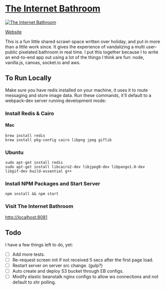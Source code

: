 # [The Internet Bathroom](http://theinternetbathroom.com)

[![The Internet Bathroom](http://qlip-photo-share.s3.amazonaws.com/theinternetbathroom.gif)](http://theinternetbathroom.com)

[Website](http://theinternetbathroom.com)

This is a fun little shared scrawl-space written over holiday, and put in more than a little work since. It gives the experience of vandalizing a multi user-public pixelated bathroom in real time. I put this together because I to write an end-to-end app out using a lot of the things I think are fun: node, vanilla.js, canvas, socket.io and aws.

## To Run Locally

Make sure you have redis installed on your machine, it uses it to route messaging and store image data. Run these commands, it'll default to a webpack-dev server running development mode:

### Install Redis & Cairo

#### Mac

```
brew install redis
brew install pkg-config cairo libpng jpeg giflib
```

### Ubuntu

```
sudo apt-get install redis
sudo apt-get install libcairo2-dev libjpeg8-dev libpango1.0-dev libgif-dev build-essential g++
```

### Install NPM Packages and Start Server

`npm install && npm start`

### Visit The Internet Bathroom
[http://localhost:8081](http://localhost:8081)

## Todo

I have a few things left to do, yet:
- [ ] Add more tests.
- [ ] Re-request screen init if not received 5 secs after the first page load.
- [ ] Restart server on server src change. (gulp?)
- [ ] Auto create and deploy S3 bucket through EB configs.
- [ ] Modify elastic beanstalk nginx configs to allow ws connections and not default to xhr polling.
